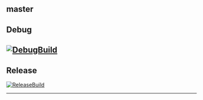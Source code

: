 master
-----------------------
Debug
-----------------------
[![DebugBuild](https://github.com/kura495/Engine/actions/workflows/DebugBuild.yml/badge.svg)](https://github.com/kura495/Engine/actions/workflows/DebugBuild.yml)
-----------------------
Release
-----------------------

[![ReleaseBuild](https://github.com/kura495/Engine/actions/workflows/ReleaseBuild.yml/badge.svg)](https://github.com/kura495/Engine/actions/workflows/ReleaseBuild.yml)

-----------------------
